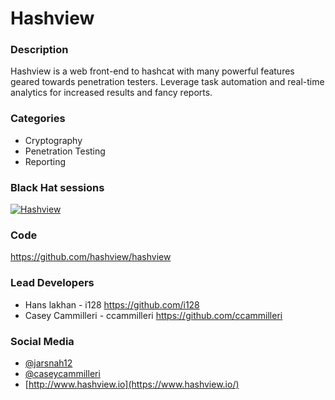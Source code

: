 # Hashview

### Description
Hashview is a web front-end to hashcat with many powerful features geared towards penetration testers. Leverage task automation and real-time analytics for increased results and fancy reports.

### Categories
* Cryptography
* Penetration Testing
* Reporting

### Black Hat sessions
[![Hashview](https://rawgit.com/toolswatch/badges/master/arsenal/usa/2017.svg)](https://www.blackhat.com/us-17/arsenal/schedule/#hashview-8019)
 
### Code 
https://github.com/hashview/hashview

### Lead Developers
 * Hans lakhan - i128 https://github.com/i128
 * Casey Cammilleri - ccammilleri https://github.com/ccammilleri

### Social Media 
* [@jarsnah12](https://twitter.com/jarsnah12)
* [@caseycammilleri](https://twitter.com/CaseyCammilleri)
* [http://www.hashview.io](https://www.hashview.io/) 
